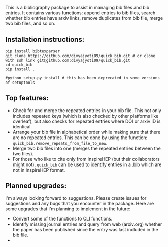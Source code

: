 This is a bibliography package to assist in managing bib files and bib entries. It contains various functions: append entries to bib files, search whether bib entries have arxiv links, remove duplicates from bib file, merge two bib files, and so on.

## Installation instructions:

```
pip install bibtexparser
git clone https://github.com/divyajyoti09/quick_bib.git # or clone with ssh link git@github.com:divyajyoti09/quick_bib.git
cd quick_bib
pip install .

#python setup.py install # this has been deprecated in some versions of setuptools
```

## Top features:

- Check for and merge the repeated entries in your bib file. This not only includes repeated keys (which is also checked by other platforms like overleaf), but also checks for repeated entries where DOI or arxiv ID is identical. 
- Arrange your bib file in alphabetical order while making sure that there are no repeated entries. This can be done by using the function: `quick_bib.remove_repeats_from_file_to_new`.
- Merge two bib files into one (merges the repeated entries between the two files).
- For those who like to cite only from InspireHEP (but their collaborators might not), `quick_bib` can be used to identify entries in a .bib which are not in InspireHEP format.

## Planned upgrades:

I'm always looking forward to suggestions. Please create issues for suggestions and any bugs that you encounter in the package. Here are some upgrades that I'm planning to implement in the future:
- Convert some of the functions to CLI functions.
- Identify missing journal entries and query from web (arxiv.org) whether the paper has been published since the entry was last included in the bib file.
- 
